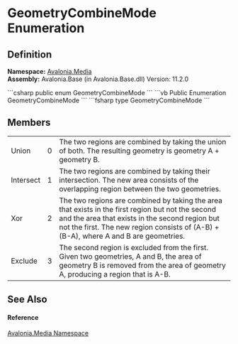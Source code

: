 # GeometryCombineMode Enumeration




## Definition
**Namespace:** <a href="N_Avalonia_Media">Avalonia.Media</a>  
**Assembly:** Avalonia.Base (in Avalonia.Base.dll) Version: 11.2.0

<Tabs groupId="api-code-preview">
<TabItem value="csharp" label="C#">
```csharp
public enum GeometryCombineMode
```
</TabItem>
<TabItem value="vb" label="VB">
```vb
Public Enumeration GeometryCombineMode
```
</TabItem>
<TabItem value="fsharp" label="F#">
```fsharp
type GeometryCombineMode
```
</TabItem>
</Tabs>



## Members
<table>
<tr>
<td>Union</td>
<td>0</td>
<td>The two regions are combined by taking the union of both. The resulting geometry is geometry A + geometry B.</td>
</tr>
<tr>
<td>Intersect</td>
<td>1</td>
<td>The two regions are combined by taking their intersection. The new area consists of the overlapping region between the two geometries.</td>
</tr>
<tr>
<td>Xor</td>
<td>2</td>
<td>The two regions are combined by taking the area that exists in the first region but not the second and the area that exists in the second region but not the first. The new region consists of (A-B) + (B-A), where A and B are geometries.</td>
</tr>
<tr>
<td>Exclude</td>
<td>3</td>
<td>The second region is excluded from the first. Given two geometries, A and B, the area of geometry B is removed from the area of geometry A, producing a region that is A-B.</td>
</tr>
</table>

## See Also


#### Reference
<a href="N_Avalonia_Media">Avalonia.Media Namespace</a>  

